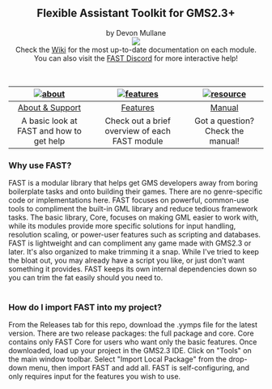 <h2 align="center">
Flexible Assistant Toolkit for GMS2.3+
</h2>
<p align="center">
by Devon Mullane<br>
  <a href="https://github.com/Hyomoto/FAST/wiki"><img src="https://user-images.githubusercontent.com/6281477/95689209-359b9a00-0bdd-11eb-8f94-850252d47c68.png" align="center"></a><br>
  Check the <a href="https://github.com/Hyomoto/FAST/wiki">Wiki</a> for the most up-to-date documentation on each module.<br>
  You can also visit the <a href="https://discord.gg/YaKukPUpmS">FAST Discord</a> for more interactive help!
</p>
<br>
<table role="table">
<thead>
<tr>
<th align="center"><a href="wiki/About-&amp;-Support"><img src="https://user-images.githubusercontent.com/6281477/95686659-37f5f800-0bcd-11eb-991b-d44d72cfc2c6.png" alt="about"></a></th>
<th align="center"><a href="wiki/Features"><img src="https://user-images.githubusercontent.com/6281477/95686661-37f5f800-0bcd-11eb-9c9c-9f19b9382df4.png" alt="features"></a></th>
<th align="center"><a href="wiki/Manual"><img src="https://user-images.githubusercontent.com/6281477/95686658-37f5f800-0bcd-11eb-8e7d-c13d56c3e081.png" alt="resource"></a></th>
</tr>
</thead>
<tbody>
<tr>
<td align="center"><a href="wiki/About-&amp;-Support">About &amp; Support</a></td>
<td align="center"><a href="wiki/Features">Features</a></td>
<td align="center"><a href="wiki/Manual">Manual</a></td>
</tr>
<tr>
<td align="center">A basic look at FAST and how to get help</td>
<td align="center">Check out a brief overview of each FAST module</td>
<td align="center">Got a question? Check the manual!</td>
</tr>
</tbody>
</table>
<h3>
Why use FAST?
</h3>
FAST is a modular library that helps get GMS developers away from boring boilerplate tasks and onto building their games. There are no genre-specific code or implementations here. FAST focuses on powerful, common-use tools to compliment the built-in GML library and reduce tedious framework tasks. The basic library, Core, focuses on making GML easier to work with, while its modules provide more specific solutions for input handling, resolution scaling, or power-user features such as scripting and databases. FAST is lightweight and can compliment any game made with GMS2.3 or later.  It's also organized to make trimming it a snap.  While I've tried to keep the bloat out, you may already have a script you like, or just don't want something it provides.  FAST keeps its own internal dependencies down so you can trim the fat easily should you need to.
<br><br>
<h3>
How do I import FAST into my project?
</h3>
From the Releases tab for this repo, download the .yymps file for the latest version. There are two release packages: the full package and core. Core contains only FAST Core for users who want only the basic features. Once downloaded, load up your project in the GMS2.3 IDE. Click on "Tools" on the main window toolbar. Select "Import Local Package" from the drop-down menu, then import FAST and add all. FAST is self-configuring, and only requires input for the features you wish to use.

